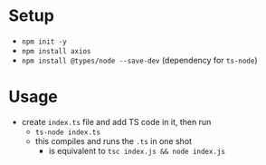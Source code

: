 # Setup

- `npm init -y`
- `npm install axios`
- `npm install @types/node --save-dev` (dependency for `ts-node`)

# Usage

- create `index.ts` file and add TS code in it, then run
  - `ts-node index.ts`
  - this compiles and runs the `.ts` in one shot
    - is equivalent to `tsc index.js && node index.js`
